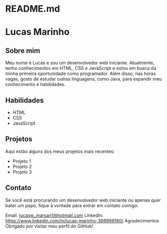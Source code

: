 # README.md



# Lucas Marinho
## Sobre mim
Meu nome é Lucas e sou um desenvolvedor web iniciante. Atualmente, tenho conhecimentos em HTML, CSS e JavaScript e estou em busca da minha primeira oportunidade como programador. Além disso, nas horas vagas, gosto de estudar outras linguagens, como Java, para expandir meu conhecimento e habilidades.

## Habilidades
* HTML
* CSS
* JavaScript

## Projetos
Aqui estão alguns dos meus projetos mais recentes:

* Projeto 1
* Projeto 2
* Projeto 3


## Contato
Se você está procurando um desenvolvedor web iniciante ou apenas quer bater um papo, fique à vontade para entrar em contato comigo:

Email: lucasw_marsan1@hotmail.com
LinkedIn: https://www.linkedin.com/in/lucas-marinho-366999160/
Agradecimentos
Obrigado por visitar meu perfil do GitHub!
